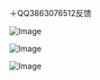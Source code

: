 ＋QQ3863076512反馈

![Image](https://github.com/user-attachments/assets/65ea7ac1-143d-466b-9cc4-bd17208d9a48)




![Image](https://github.com/user-attachments/assets/30343460-d5b4-4651-9d4f-97d4ab53a480)



![Image](https://github.com/user-attachments/assets/836471c6-da66-495b-8f8b-927b5cba5fec)